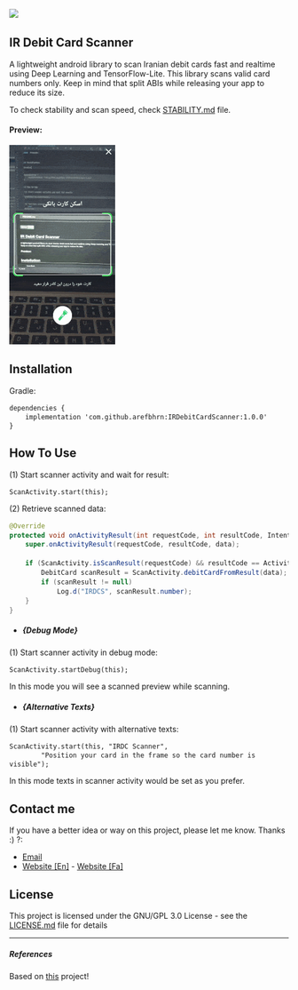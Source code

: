 [![](https://jitpack.io/v/arefbhrn/IRDebitCardScanner.svg)](https://jitpack.io/#arefbhrn/IRDebitCardScanner)

## IR Debit Card Scanner

A lightweight android library to scan Iranian debit cards fast and realtime using Deep Learning and TensorFlow-Lite.
This library scans valid card numbers only.
Keep in mind that split ABIs while releasing your app to reduce its size.

To check stability and scan speed, check [STABILITY.md](./STABILITY.md) file.

####  Preview:

![](./art/mellat.gif)

## Installation

Gradle:

```
dependencies {
    implementation 'com.github.arefbhrn:IRDebitCardScanner:1.0.0'
}
```

## How To Use

(1) Start scanner activity and wait for result:
``` 
ScanActivity.start(this);
```

(2) Retrieve scanned data:
```java
@Override
protected void onActivityResult(int requestCode, int resultCode, Intent data) {
    super.onActivityResult(requestCode, resultCode, data);

    if (ScanActivity.isScanResult(requestCode) && resultCode == Activity.RESULT_OK && data != null) {
        DebitCard scanResult = ScanActivity.debitCardFromResult(data);
        if (scanResult != null)
            Log.d("IRDCS", scanResult.number);
    }
}
```

- ##### {Debug Mode}

(1) Start scanner activity in debug mode:
``` 
ScanActivity.startDebug(this);
```
In this mode you will see a scanned preview while scanning.

- ##### {Alternative Texts}

(1) Start scanner activity with alternative texts:
``` 
ScanActivity.start(this, "IRDC Scanner",
        "Position your card in the frame so the card number is visible");
```
In this mode texts in scanner activity would be set as you prefer.

## Contact me

If you have a better idea or way on this project, please let me know. Thanks :) ?:

- [Email](mailto:arefprivate@gmail.com)
- [Website [En]](http://arefdev.ir/en) - [Website [Fa]](http://arefdev.ir)

License
---------------------------

This project is licensed under the GNU/GPL 3.0 License - see the [LICENSE.md](LICENSE.md) file for details

---

##### References

Based on [this](https://github.com/getbouncer/cardscan-android) project!

